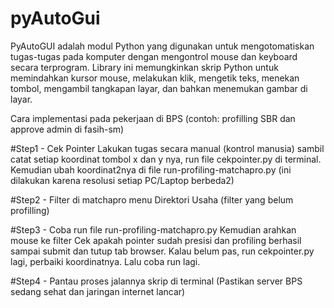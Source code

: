 # pyAutoGui
PyAutoGUI adalah modul Python yang digunakan untuk mengotomatiskan tugas-tugas pada komputer dengan mengontrol mouse dan keyboard secara terprogram. Library ini memungkinkan skrip Python untuk memindahkan kursor mouse, melakukan klik, mengetik teks, menekan tombol, mengambil tangkapan layar, dan bahkan menemukan gambar di layar.

Cara implementasi pada pekerjaan di BPS (contoh: profilling SBR dan approve admin di fasih-sm)

#Step1 - Cek Pointer
Lakukan tugas secara manual (kontrol manusia) sambil catat setiap koordinat tombol x dan y nya, run file cekpointer.py di terminal.
Kemudian ubah koordinat2nya di file run-profiling-matchapro.py (ini dilakukan karena resolusi setiap PC/Laptop berbeda2)

#Step2 - Filter di matchapro menu Direktori Usaha (filter yang belum profilling)

#Step3 - Coba run file run-profiling-matchapro.py
Kemudian arahkan mouse ke filter
Cek apakah pointer sudah presisi dan profiling berhasil sampai submit dan tutup tab browser. Kalau belum pas, run cekpointer.py lagi, perbaiki koordinatnya. Lalu coba run lagi.

#Step4 - Pantau proses jalannya skrip di terminal
(Pastikan server BPS sedang sehat dan jaringan internet lancar)

